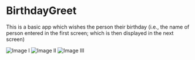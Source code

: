 # BirthdayGreet
This is a basic app which wishes the person their birthday (i.e., the name of person entered in the first screen; which is then displayed in the next screen)

![Image I](https://user-images.githubusercontent.com/107706047/179087898-b5c9484d-86ba-4684-8389-b8a7d3c54814.png)
![Image II](https://user-images.githubusercontent.com/107706047/179088221-b4e5f629-859e-4130-861f-f9724218d73f.png)
![Image III](https://user-images.githubusercontent.com/107706047/179088320-95f010da-44cf-4d1e-8e9d-8f880c8ffaf6.png)
